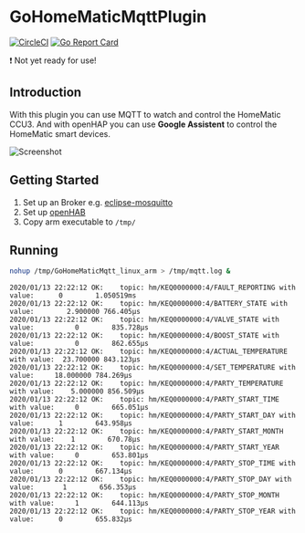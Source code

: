 # GoHomeMaticMqttPlugin

[![CircleCI](https://circleci.com/gh/dhcgn/GoHomeMaticMqttPlugin.svg?style=svg)](https://circleci.com/gh/dhcgn/GoHomeMaticMqttPlugin)
[![Go Report Card](https://goreportcard.com/badge/github.com/dhcgn/GoHomeMaticMqttPlugin)](https://goreportcard.com/report/github.com/dhcgn/GoHomeMaticMqttPlugin)

:exclamation: Not yet ready for use!

## Introduction

With this plugin you can use MQTT to watch and control the HomeMatic CCU3.
And with openHAP you can use **Google Assistent** to control the HomeMatic smart devices.

![Screenshot](https://i.ibb.co/PWphmXK/screenshot.png")

## Getting Started

1. Set up an Broker e.g. [eclipse-mosquitto](https://registry.hub.docker.com/_/eclipse-mosquitto/)
1. Set up [openHAB](https://registry.hub.docker.com/r/openhab/openhab)
1. Copy arm executable to `/tmp/`

## Running

```bash
nohup /tmp/GoHomeMaticMqtt_linux_arm > /tmp/mqtt.log &
```

```
2020/01/13 22:22:12 OK:    topic: hm/KEQ0000000:4/FAULT_REPORTING with value:      0        1.050519ms
2020/01/13 22:22:12 OK:    topic: hm/KEQ0000000:4/BATTERY_STATE with value:        2.900000 766.405µs
2020/01/13 22:22:12 OK:    topic: hm/KEQ0000000:4/VALVE_STATE with value:          0        835.728µs
2020/01/13 22:22:12 OK:    topic: hm/KEQ0000000:4/BOOST_STATE with value:          0        862.655µs
2020/01/13 22:22:12 OK:    topic: hm/KEQ0000000:4/ACTUAL_TEMPERATURE with value:  23.700000 843.123µs
2020/01/13 22:22:12 OK:    topic: hm/KEQ0000000:4/SET_TEMPERATURE with value:     18.000000 784.269µs
2020/01/13 22:22:12 OK:    topic: hm/KEQ0000000:4/PARTY_TEMPERATURE with value:    5.000000 856.509µs
2020/01/13 22:22:12 OK:    topic: hm/KEQ0000000:4/PARTY_START_TIME with value:     0        665.051µs
2020/01/13 22:22:12 OK:    topic: hm/KEQ0000000:4/PARTY_START_DAY with value:      1        643.958µs
2020/01/13 22:22:12 OK:    topic: hm/KEQ0000000:4/PARTY_START_MONTH with value:    1        670.78µs
2020/01/13 22:22:12 OK:    topic: hm/KEQ0000000:4/PARTY_START_YEAR with value:     0        653.801µs
2020/01/13 22:22:12 OK:    topic: hm/KEQ0000000:4/PARTY_STOP_TIME with value:      0        667.134µs
2020/01/13 22:22:12 OK:    topic: hm/KEQ0000000:4/PARTY_STOP_DAY with value:       1        656.353µs
2020/01/13 22:22:12 OK:    topic: hm/KEQ0000000:4/PARTY_STOP_MONTH with value:     1        644.113µs
2020/01/13 22:22:12 OK:    topic: hm/KEQ0000000:4/PARTY_STOP_YEAR with value:      0        655.832µs
```
